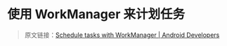 # 使用 WorkManager 来计划任务
> 原文链接：[Schedule tasks with WorkManager  |  Android Developers](https://developer.android.google.cn/topic/libraries/architecture/workmanager/)


